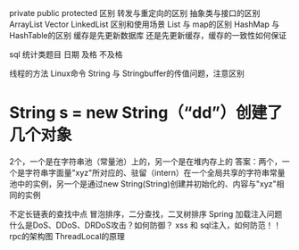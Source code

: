 private public protected 区别
转发与重定向的区别
抽象类与接口的区别
ArrayList Vector LinkedList 区别和使用场景
List 与 map的区别
HashMap 与 HashTable的区别
缓存是先更新数据库 还是先更新缓存，缓存的一致性如何保证

sql 统计类题目   日期 及格 不及格


线程的方法
Linux命令
String 与 Stringbuffer的传值问题，注意区别


# String s = new String（“dd”）创建了几个对象
2个，一个是在字符串池（常量池）上的，另一个是在堆内存上的
答案：两个，一个是字符串字面量"xyz"所对应的、驻留（intern）在一个全局共享的字符串常量池中的实例，另一个是通过new String(String)创建并初始化的、内容与"xyz"相同的实例

不定长链表的查找中点
冒泡排序，二分查找，二叉树排序
Spring 加载注入问题
什么是DoS、DDoS、DRDoS攻击？如何防御？
xss 和 sql注入，如何防范！！
rpc的架构图
ThreadLocal的原理